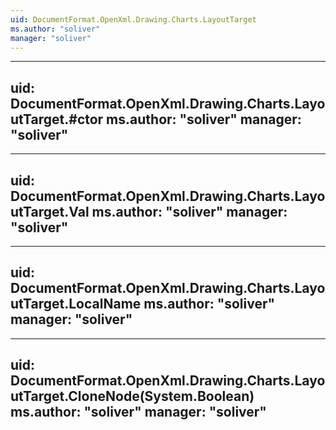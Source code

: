 ```yaml
---
uid: DocumentFormat.OpenXml.Drawing.Charts.LayoutTarget
ms.author: "soliver"
manager: "soliver"
---
```


---
uid: DocumentFormat.OpenXml.Drawing.Charts.LayoutTarget.#ctor
ms.author: "soliver"
manager: "soliver"
---

---
uid: DocumentFormat.OpenXml.Drawing.Charts.LayoutTarget.Val
ms.author: "soliver"
manager: "soliver"
---

---
uid: DocumentFormat.OpenXml.Drawing.Charts.LayoutTarget.LocalName
ms.author: "soliver"
manager: "soliver"
---

---
uid: DocumentFormat.OpenXml.Drawing.Charts.LayoutTarget.CloneNode(System.Boolean)
ms.author: "soliver"
manager: "soliver"
---
